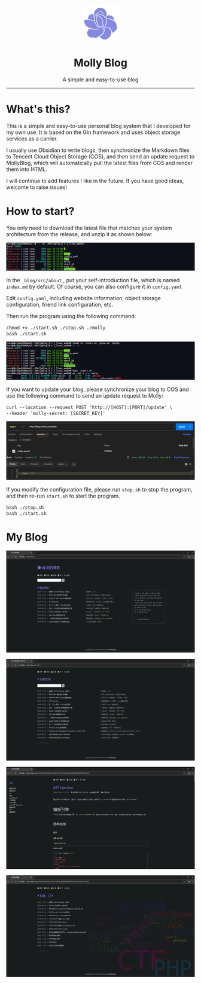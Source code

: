 <div align="center">
    <img width="96" src="docs/assets/molly.png" alt="logo"></br>
    <h1>Molly Blog</h1>
    <p>A simple and easy-to-use blog</p>
</div>

----

# What's this?

This is a simple and easy-to-use personal blog system that I developed for my own use. 
It is based on the Gin framework and uses object storage services as a carrier. 

I usually use Obsidian to write blogs, then synchronize the Markdown files to Tencent Cloud Object Storage (COS), 
and then send an update request to MollyBlog, which will automatically pull the latest files from COS and render them into HTML. 

I will continue to add features I like in the future. If you have good ideas, welcome to raise issues!


# How to start?

You only need to download the latest file that matches your system architecture from the release, 
and unzip it as shown below:

![](./docs/assets/molly-screenshot-001.png)


In the `_blog/src/about` , put your self-introduction file, which is named `index.md` by default.
Of course, you can also configure it in `config.yaml`

Edit `config.yaml`, including website information, object storage configuration, friend link configuration, etc.

Then run the program using the following command:

```shell
chmod +x ./start.sh ./stop.sh ./molly
bash ./start.sh
```

![](./docs/assets/molly-screenshot-002.png)


If you want to update your blog, 
please synchronize your blog to COS and use the following command to send an update request to Molly:

```shell
curl --location --request POST 'http://[HOST]:[PORT]/update' \
--header 'molly-secret: [SECRET_KEY]'
```

![](./docs/assets/molly-screenshot-003.png)

If you modify the configuration file, please run `stop.sh` to stop the program, 
and then re-run `start.sh` to start the program.

```shell
bash ./stop.sh
bash ./start.sh
```


# My Blog

![](./docs/assets/molly-screenshot-004.png)

![](./docs/assets/molly-screenshot-005.png)

![](./docs/assets/molly-screenshot-006.png)

![](./docs/assets/molly-screenshot-007.png)


